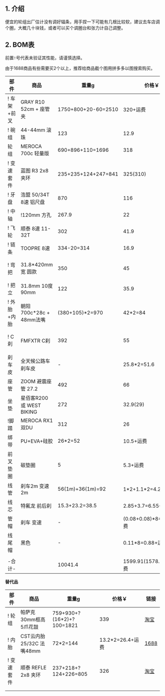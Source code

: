 ## 1. 介绍

便宜的轮组出厂估计没有调好辐条，用手捏一下可能有几根比较软，建议去车店调个圈，大概几十块钱，或者可以买个调圈台和张力计自己调整。

## 2. BOM表

前置`!`号代表未验证其性能，请谨慎选择。

由于1688商品有些需要买2个以上，推荐给商品截个图用拼多多以图搜索购买。

| 部件 | 商品 | 重量g | 价格￥ | 链接 |
| - | - | - | - | - |
| ! 车架+前叉 | GRAY R10 52cm + 座管夹 | 1750+800+20-60=2510 | 320+运费 | [淘宝](https://item.taobao.com/item.htm?spm=a21n57.1.0.0.453c523cI4SapQ&id=608391917742&ns=1&abbucket=1#detail) |
| ! 碗组 | 44-44mm 滚珠 | 123 | 12.9 | [淘宝](https://s.click.taobao.com/t?e=m%3D2%26s%3DPNnXvz%2BUk7xw4vFB6t2Z2ueEDrYVVa64Dm1dJ6eadalyINtkUhsv0Ni8qRh2TUnaKL6WEIzCmNHFTlrzds37%2FgLwMG9TgUkNcLWR2kup2vFNRq4euO%2Fww2MWGduSpLInDoqEt4dKdN30KBFKq4PCn6f1VutxnSc1Kv%2FdDJehCB2ySbHmSI7wOmd1HQKKxkiFAVKvOBNtWvq5k%2FBEp4Gl8PfESUwXo2R4cFooaDnH65ruXMVI15lQU%2FhEBlPJ%2BCEHT22U3uUJo3hweiXfaVH60dSopZirJ9MMzsAzH1xYDH7u4n1xVTRtEFtmnL%2BY86BBcSpj5qSCmbA%3D&union_lens=lensId%3APUB%401694055550%40210577ba_0b08_18a6d944d50_aac9%4001%40eyJmbG9vcklkIjozMTA2OSwiic3BtQiiI6Il9wb3J0YWxfdjJfdG9vbF9saW5rc19wYWdlX2hvbWVfaW5kZXhfaHRtIn0ie) |
| 轮组 | MEROCA 700c 轻量版 | 690+896+110=1696 | 318 | [天猫](https://s.click.taobao.com/t?e=m%3D2%26s%3DypdiseLut2Vw4vFB6t2Z2ueEDrYVVa64MljcGUdc4HdyINtkUhsv0Km5leiqswaUt3h8CUvoNV%2FFTlrzds37%2FgLwMG9TgUkNcLWR2kup2vFNRq4euO%2Fww2MWGduSpLInDoqEt4dKdN30KBFKq4PCnx4%2FMEUz7aVQ5R3vnK7gGdzEX1hlZoQF%2B%2F1SarTXhIOTUdDn0Cj7EhNCuo%2FRtLFP1Wu7fV9LtTmPi%2FRU4sFki%2BPZr7akiIV6E01CAasUJDUR2m1odvImS5y0zvIVVx%2BPc2%2F51BzEHetfR64YuvOYe%2BM0BZR61DeP2wyW7mQwqx7e&union_lens=lensId%3APUB%401694053217%40210577ba_0b08_18a6d70b603_6f97%4001%40eyJmbG9vcklkIjozMTA2OSwiic3BtQiiI6Il9wb3J0YWxfdjJfdG9vbF9saW5rc19wYWdlX2hvbWVfaW5kZXhfaHRtIn0ie) |
| ! 变速套件 | 蓝图 R3 2x8 夹环 | 235+235+124+247=841 | 325(310) | [淘宝](https://item.taobao.com/item.htm?spm=a21n57.1.0.0.453c523cpQoQU1&id=655712139622&ns=1&abbucket=1#detail) |
| ! 牙盘 | 浩盟 50/34T 8速 铝尺盘 | 870 | 116 | [淘宝](https://item.taobao.com/item.htm?spm=a21n57.1.0.0.453c523cpQoQU1&id=725514591077&ns=1&abbucket=1#detail) |
| ! 中轴 | !120mm 方孔 | 267.9 | 22 | [淘宝](https://s.click.taobao.com/t?e=m%3D2%26s%3D43MaB5x02u5w4vFB6t2Z2ueEDrYVVa64Dm1dJ6eadalyINtkUhsv0Ni8qRh2TUnavx5XCVYrbG3FTlrzds37%2FgLwMG9TgUkNcLWR2kup2vFNRq4euO%2Fww2MWGduSpLInDoqEt4dKdN30KBFKq4PCnznOSI1%2F8IMOTZCYvR3hYA3NEPXytV9ALtCLThlbPuuZLb93Df8fOzgi5OsO85%2F9qftP3d6yX7OhWUV23bD1z7J6dnJZxGYkcgAGbLITaRikKsnee8iREkKPgysBSxHfUOXVLEPDWL24%2FufIeaShmLu4SQQljRJ846%2FJJ0b9PMdVcSpj5qSCmbA%3D&union_lens=lensId%3APUB%401694055619%402127e7f0_0c20_18a6d955d71_05a7%4001%40eyJmbG9vcklkIjozMTA2OSwiic3BtQiiI6Il9wb3J0YWxfdjJfdG9vbF9saW5rc19wYWdlX2hvbWVfaW5kZXhfaHRtIn0ie) |
| ! 飞轮 | 顺泰 8速 11-32T | 302 | 41.9 | [淘宝](https://s.click.taobao.com/t?e=m%3D2%26s%3DbuwQsp2oXNRw4vFB6t2Z2ueEDrYVVa64Dm1dJ6eadalyINtkUhsv0Ni8qRh2TUnaLtEBlWvgMl7FTlrzds37%2FgLwMG9TgUkNcLWR2kup2vFNRq4euO%2Fww2MWGduSpLInDoqEt4dKdN30KBFKq4PCn1izKXjKvTEgaLWTy9GDFUii1jMNxDhLMnotgd7NXRy%2F3OppJwt5etj0Sb66CtFmv2V5JXOY%2BsQYH7cMajcIg3CnohldYwjHRHMLZXTmgHMQnPyb5qmg7DAYAFIc%2FbD%2Fi5GZ9wPRcXV%2BBfuqljaE3xpNzuMLUNyvdEHIT%2F5PBlcgyAUDYWOGayIhhQs2DjqgEA%3D%3D&union_lens=lensId%3APUB%401694055645%40212ca029_09d0_18a6d95c2ae_d80a%4001%40eyJmbG9vcklkIjozMTA2OSwiic3BtQiiI6Il9wb3J0YWxfdjJfdG9vbF9saW5rc19wYWdlX2hvbWVfaW5kZXhfaHRtIn0ie) |
| ! 链条 | TOOPRE 8速 | 334-20=314 | 16.9 | [淘宝](https://s.click.taobao.com/t?e=m%3D2%26s%3DlCmQiyEMdopw4vFB6t2Z2ueEDrYVVa64MljcGUdc4HdyINtkUhsv0Ni8qRh2TUnaU4PimJnr1wTFTlrzds37%2FgLwMG9TgUkNcLWR2kup2vFNRq4euO%2Fww2MWGduSpLInDoqEt4dKdN30KBFKq4PCnx4%2FMEUz7aVQFqr8%2BP8RY9WpasR2r0VZZv1SarTXhIOT%2FcbizUjsed%2BnKb9eLm7i3TxsDCgaatlb7rIdtSx1D8lfb4FEMkbtUOcC%2BVi%2BTRluXEUi0sDs%2BWdP7qa1tU3ZgS3jKrSQZrKg2Ri9Bm4jDHegZ4hAvgWL0bBAS8ZzndIdZZ55A6mwB3MhhQs2DjqgEA%3D%3D&union_lens=lensId%3APUB%401694055660%4021073402_0ce4_18a6d95fb16_50cf%4001%40eyJmbG9vcklkIjozMTA2OSwiic3BtQiiI6Il9wb3J0YWxfdjJfdG9vbF9saW5rc19wYWdlX2hvbWVfaW5kZXhfaHRtIn0ie) |
| ! 弯把 | 31.8\*420mm宽 圆款 | 350 | 45 | [天猫](https://s.click.taobao.com/t?e=m%3D2%26s%3DTAmlSdO4e4xw4vFB6t2Z2ueEDrYVVa64MljcGUdc4HdyINtkUhsv0Ni8qRh2TUnaqaZAhheznhrFTlrzds37%2FgLwMG9TgUkNcLWR2kup2vFNRq4euO%2Fww2MWGduSpLInDoqEt4dKdN30KBFKq4PCnx4%2FMEUz7aVQeJhFnsYn4utsJ%2B%2B2VN3cwv1SarTXhIOT%2FcbizUjsed%2BEKQtXUHV3kfeEb8Ph3Z%2BPbO%2FobBFN6LeiG63TWgtPf0IwvpxOCulsQRx3LfUmSi2PgysBSxHfUOXVLEPDWL24%2FufIeaShmLvWGPPZ03CRxKz9il2AsNYDlvPbGiZ50dzGDmntuH4VtA%3D%3D&union_lens=lensId%3APUB%401694055673%400b16e8ae_0af6_18a6d962cb8_0f1a%4001%40eyJmbG9vcklkIjozMTA2OSwiic3BtQiiI6Il9wb3J0YWxfdjJfdG9vbF9saW5rc19wYWdlX2hvbWVfaW5kZXhfaHRtIn0ie)、[淘宝](https://s.click.taobao.com/t?e=m%3D2%26s%3DSaXelaLjmWNw4vFB6t2Z2ueEDrYVVa64Dm1dJ6eadalyINtkUhsv0Ni8qRh2TUnaVOl3Z7VwCXTFTlrzds37%2FgLwMG9TgUkNcLWR2kup2vFNRq4euO%2Fww2MWGduSpLInDoqEt4dKdN30KBFKq4PCnw%2Bs8S%2BpPFeOJ1yJmuTqqOzNEPXytV9ALoS4zvCRUrquGSs8kMDMeyjJjQBGFx5ty%2BUag7O0ZJaGtp85NEnlGDbkhVtPvOQj0%2BFrC3nNY99kjCYtYGASbzRUrFwjXfRKMROfYmExpA2104bt%2FCh0HCbFF4C67BPYpdTEKcf0UHjWCCwPdonooN4%3D&union_lens=lensId%3APUB%401694055687%4021059d4c_0bd8_18a6d966449_567d%4001%40eyJmbG9vcklkIjozMTA2OSwiic3BtQiiI6Il9wb3J0YWxfdjJfdG9vbF9saW5rc19wYWdlX2hvbWVfaW5kZXhfaHRtIn0ie) |
| ! 把立 | 31.8mm 10度90mm | 122 | 35.9 | [淘宝](https://item.taobao.com/item.htm?spm=a21n57.1.0.0.4e63523cQR20hs&id=693115545480&ns=1&abbucket=1#detail) |
| ! 外胎+内胎 | 朝阳 700c\*28c + 48mm法嘴 | (380+105)\*2=970 | 42\*2=84 | [淘宝](https://item.taobao.com/item.htm?spm=a21n57.1.0.0.1210523c1GiOEf&id=588295807582&ns=1&abbucket=1#detail) |
| ! C刹 | FMFXTR C刹 | 392 | 55 | [天猫](https://s.click.taobao.com/t?e=m%3D2%26s%3D26auUL0oWAdw4vFB6t2Z2ueEDrYVVa64MljcGUdc4HdyINtkUhsv0Ni8qRh2TUnaikSuMzYqMlTFTlrzds37%2FgLwMG9TgUkNcLWR2kup2vFNRq4euO%2Fww2MWGduSpLInDoqEt4dKdN30KBFKq4PCnx4%2FMEUz7aVQeJhFnsYn4utsJ%2B%2B2VN3cwv1SarTXhIOT%2FcbizUjsed97rLCbUY57eXP79Z0aeTmzZsg%2Fd6Dvm8KRr0mZgBQ2WqIdthaVhkM15yfoAGgbWTBP7qa1tU3ZgS3jKrSQZrKg2Ri9Bm4jDHegZ4hAvgWL0dR9zpKnKV4rPkNA0PYFg5ohhQs2DjqgEA%3D%3D&union_lens=lensId%3APUB%401694055727%402106ef0c_0a53_18a6d9701dd_0a28%4001%40eyJmbG9vcklkIjozMTA2OSwiic3BtQiiI6Il9wb3J0YWxfdjJfdG9vbF9saW5rc19wYWdlX2hvbWVfaW5kZXhfaHRtIn0ie)、[淘宝](https://item.taobao.com/item.htm?spm=a1z10.5-c-s.w4002-23916658984.12.24e35f84giH15s&id=661930255543) |
| 刹车皮 | 全天候公路车刹车皮 | - | 25.8\*2=51.6 | [天猫](https://s.click.taobao.com/t?e=m%3D2%26s%3DRnm%2BiE4FXdBw4vFB6t2Z2ueEDrYVVa64MljcGUdc4HdyINtkUhsv0Ni8qRh2TUnaaBZrIOBYqwfFTlrzds37%2FgLwMG9TgUkNcLWR2kup2vFNRq4euO%2Fww2MWGduSpLInDoqEt4dKdN30KBFKq4PCnx4%2FMEUz7aVQ5R3vnK7gGdzEX1hlZoQF%2B%2F1SarTXhIOTUdDn0Cj7EhOWIJpDQWHNH0vIKVuRVwEX2qpDBG6boP%2FGcZ%2BfSS7Uzw1qlnTVl0nu4clQO0RjJsujO9AJYjY8CXJ%2BwEVkOqHF%2FasCdS0uCG6lu3JoMyPOALfqK1v6Bu2O&union_lens=lensId%3APUB%401694055755%40212ca029_09d0_18a6d976fa3_555f%4001%40eyJmbG9vcklkIjozMTA2OSwiic3BtQiiI6Il9wb3J0YWxfdjJfdG9vbF9saW5rc19wYWdlX2hvbWVfaW5kZXhfaHRtIn0ie)、[1688](https://detail.1688.com/offer/578647183148.html) |
| 座管 | ZOOM 避震座管 27.2 | 492 | 66 | [淘宝](https://s.click.taobao.com/t?e=m%3D2%26s%3D7RGFOmNu0H5w4vFB6t2Z2ueEDrYVVa64Dm1dJ6eadalyINtkUhsv0Ni8qRh2TUnaZOwfA52N8xnFTlrzds37%2FgLwMG9TgUkNcLWR2kup2vFNRq4euO%2Fww2MWGduSpLInDoqEt4dKdN30KBFKq4PCnznOSI1%2F8IMOKtgJC0FXep3NEPXytV9ALoS4zvCRUrqu7BfdswsxNN78et2PnrOcu%2FZuWgoHBgWviM0wV2P8sZR4TI2BATE1mTKZREo0BwZUElVQ%2F7tOkBKRmfcD0XF1fgX7qpY2hN8aTc7jC1Dcr3S4%2FApvI96NZpZePy7xgIa4kmv%2F7ceiY32iZ%2BQMlGz6FQ%3D%3D&union_lens=lensId%3APUB%401694055779%400be0864e_0b51_18a6d97cc7a_53d7%4001%40eyJmbG9vcklkIjozMTA2OSwiic3BtQiiI6Il9wb3J0YWxfdjJfdG9vbF9saW5rc19wYWdlX2hvbWVfaW5kZXhfaHRtIn0ie) |
| 坐垫 | 星佰客R200 或 WEST BIKING | 272 | 32.9(29) | [淘宝](https://item.taobao.com/item.htm?spm=a21n57.1.0.0.4863523csZguKU&id=680915097365&ns=1&abbucket=12#detail) |
| !脚踏 | MEROCA RX1 双DU | 312 | 26 | [淘宝](https://item.taobao.com/item.htm?spm=a1z09.2.0.0.49592e8dHzsX9P&id=682774886077&_u=61qg6u55522e) |
| 绑带 | PU+EVA+硅胶 | 26\*2=52 | 10.5+运费 | [1688](https://detail.1688.com/offer/650402099816.html) |
| 前叉垫圈 | 碳垫圈 | 5 | 5.3+运费 | [1688](https://detail.1688.com/offer/597981292186.html) |
| 线管 | 刹车2m 变速2m | 56(1m)+36(1m)=92 | 1\*2+1.1\*2=4.2+运费 | [1688](https://s.click.1688.com/t?e=BA049C3094A99029D3512DF26E6FCDAF511A51CE6A554CA22B0078EFC8D6974766F7656F127EA4639C3C18A93C557272A2F21CDAD9127E48C9E046AAFA583720DECD81F4FAA2C4A3EE88DF51B5998389F07E2C81EA94C7779BEF7FC70E6D4182AABD2FAE4779DAEC4AC35174D978C9EDCFD550FD85771E8A7FAC35122D96D6FC) |
| 线芯 | 特氟龙 前后刹 | 15.3+23.2=38.5 | 2.85+3.7=6.55+运费 | [1688](https://s.click.1688.com/t?e=BA049C3094A99029D3512DF26E6FCDAF511A51CE6A554CA22B0078EFC8D6974766F7656F127EA463F0ACE120BD48D2B072635C32F43A1F4D9F02ECC65E7B833A35C7F2CDAB1F1C0BB5EFDAF83B1F8C2EF07E2C81EA94C7779BEF7FC70E6D418259F7592B4D5215EA3EEB1EA42300AE70595020E3CDF5227B0846A2EE962C69AD) |
| 管帽 | 刹车 变速 | - | (0.08+0.08)\*8=1.28+运费 | [1688](https://s.click.1688.com/t?e=BA049C3094A99029D3512DF26E6FCDAF511A51CE6A554CA22B0078EFC8D6974766F7656F127EA4639BC79B5647030B14CEB82B7BABA9B86805F84FE65C6701BFA896C425BBD6544E964A42C92E18D677F07E2C81EA94C7779BEF7FC70E6D418290DE5CEB38B11EE09E6CD6DE843582087D405D139AB750893A9B23EB00A5A18E) |
| 线尾帽 | 黑色 | - | 0.11\*8=0.88+运费 | [1688](https://detail.1688.com/offer/655504360366.html) |
| | | | | |
| -合计- | | 10041.4 | 1599.91(1578.91)+运费 | |

**替代品**

| 部件 | 商品 | 重量g | 价格￥ | 链接 |
| - | - | - | - | - |
| ! 轮组 | 帕萨克 30mm框高 5爪花鼓 | 759+930+?(16\*2)+?100=1821 | 339 | [淘宝](https://s.click.taobao.com/t?e=m%3D2%26s%3DFHTi5iQGxDdw4vFB6t2Z2ueEDrYVVa64Dm1dJ6eadalyINtkUhsv0AbUGM1aELOtYKvX2cXRDbnFTlrzds37%2FgLwMG9TgUkNcLWR2kup2vFNRq4euO%2Fww2MWGduSpLInDoqEt4dKdN30KBFKq4PCn2wHQC4BXHQ3vvOp%2FPtj7e%2FNEPXytV9ALtCLThlbPuuZLb93Df8fOziVXKncmJj9U034dHtp9ImSksc5Iko2N2BPGXp3Zrg2xHNhSxaMyqUspwOJOxAlP9%2BjO9AJYjY8CXJ%2BwEVkOqHF%2FasCdS0uCG5NIFEVyCB2x1abpVkwz6Se&union_lens=lensId%3APUB%401697950031%4021361718_0d75_18b55b55ddf_a05f%4001%40eyJmbG9vcklkIjozMTA2OSwiic3BtQiiI6Il9wb3J0YWxfdjJfdG9vbF9saW5rc19wYWdlX2hvbWVfaW5kZXhfaHRtIn0ie) |
| ! 内胎 | CST云内胎25/32C 法嘴48mm | 72\*2=144 | 13.2\*2=26.4+运费 | [1688](https://detail.1688.com/offer/710785025665.html) |
| ! 变速套件 | 顺泰 REFLE 2x8 夹环 | 237+218+?124+226=805 | 326 | [淘宝](https://s.click.taobao.com/t?e=m%3D2%26s%3D9iMYVVTZ7T9w4vFB6t2Z2ueEDrYVVa64Dm1dJ6eadalyINtkUhsv0AeTQYPER9bu9%2FAHEBIhN%2BPFTlrzds37%2FgLwMG9TgUkNcLWR2kup2vFNRq4euO%2Fww2MWGduSpLInDoqEt4dKdN30KBFKq4PCn1izKXjKvTEgaLWTy9GDFUii1jMNxDhLMnotgd7NXRy%2F3OppJwt5etjS4iYMjiRmVkMQzu0SN3%2FfRo7dSQbPJpQuHU92AuIFSjAkFcbSfq8h96xz9QuGJ35SzflQOCT%2B10LEkqTedE399KEV1g6mN9Bh0O3Rc5H%2FpmmPmHbDoWXUiJxHMKDckk8ThoRFBh1mfA%3D%3D&union_lens=lensId%3APUB%401698031821%40212cc1bf_0d9c_18b5a95648e_1a55%4001%40eyJmbG9vcklkIjozMTA2OSwiic3BtQiiI6Il9wb3J0YWxfdjJfdG9vbF9saW5rc19wYWdlX2hvbWVfaW5kZXhfaHRtIn0ie) |
| | | | | |
| | | | | |